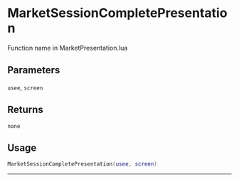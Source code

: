 # MarketSessionCompletePresentation
Function name in MarketPresentation.lua
## Parameters
`usee`, `screen`
## Returns
`none`
## Usage
```lua
MarketSessionCompletePresentation(usee, screen)
```
---

